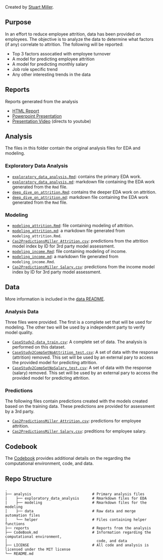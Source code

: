 
Created by [Stuart Miller](https://github.com/sjmiller8182).

## Purpose

In an effort to reduce employee attrition, data has been provided on employees. The objective is to analyze the data to determine what factors (if any) correlate to attrition. The following will be reported:

 * Top 3 factors assocatied with employee turnover
 * A model for predicting employee attrition
 * A model for predicting monthly salary
 * Job role specific trend
 * Any other interesting trends in the data

## Reports

Reports generated from the analysis

* [HTML Report](https://htmlpreview.github.io/?https://github.com/sjmiller8182/AttritionAnalysis/blob/master/reports/CaseStudy2DDS.html)
* [Powerpoint Presentation](./reports/AttritionAnalysis.pdf)  
* [Presentation Video](https://www.youtube.com/watch?v=QXD0BcmQ6LU) (directs to youtube)

## Analysis 

The files in this folder contain the original analysis files for EDA and modeling.

### Exploratory Data Analysis

* [`exploratory_data_analysis.Rmd`](./analysis/exploratory_data_analysis/exporatory_data_analysis.Rmd): contains the primary EDA work.
* [`exploratory_data_analysis.md`](./analysis/exploratory_data_analysis/exporatory_data_analysis.md): markdown file containing the EDA work generated from the `Rmd` file.
* [`deep_dive_on_attrition.Rmd`](./analysis/exploratory_data_analysis/deep_dive_on_attrition.Rmd): contains the deeper EDA work on attrition.
* [`deep_dive_on_attrition.md`](./analysis/exploratory_data_analysis/deep_dive_on_attrition.md): markdown file containing the EDA work generated from the `Rmd` file.

### Modeling

* [`modeling_attrition.Rmd`](./analysis/modeling/modeling_attrition.Rmd): file containing modeling of attrition.
* [`modeling_attrition.md`](./analysis/modeling/modeling_attrition.md): a markdown file generated from `modeling_attrition.Rmd`.
* [`Cas2PredictionsMiller Attrition.csv`](./Cas2PredictionsMiller%20Attrition.csv): predictions from the attrition model index by ID for 3rd party model assessment.
* [`modeling_income.Rmd`](./analysis/modeling/modeling_income.Rmd): file containing modeling of income.
* [`modeling_income.md`](./analysis/modeling/modeling_income.md): a markdown file generated from `modeling_income.Rmd`.
* [`Cas2PredictionsMiller Salary.csv`](./Cas2PredictionsMiller%20Salary.csv): predictions from the income model index by ID for 3rd party model assessment.

## Data

More information is included in the [data README](./analysis/data/README.md).

### Analysis Data

Three files were provided. The first is a complete set that will be used for modeling. The other two will be used by a independent party to verify model quality.

 * [`CaseStudy2-data_train.csv`](./analysis/data/CaseStudy2-data_train.csv): A complete set of data. The analysis is performed on this dataset.
 * [`CaseStudy2CompSetNoAttrition_test.csv`](./analysis/data/CaseStudy2CompSetNoAttrition_test.csv): A set of data with the response (attrition) removed. This set will be used by an external pary to access the provided model for predicting attrition.
 * [`CaseStudy2CompSetNoSalary_test.csv`](./analysis/data/CaseStudy2CompSetNoSalary_test.csv): A set of data with the response (salary) removed. This set will be used by an external pary to access the provided model for predicting attrition.

### Predictions

The following files contain predictions created with the models created based on the training data. These predictions are provided for assessment by a 3rd party.

* [`Cas2PredictionsMiller Attrition.csv`](./Cas2PredictionsMiller%20Attrition.csv): predictions for employee attrition.
* [`Cas2PredictionsMiller Salary.csv`](./Cas2PredictionsMiller%20Salary.csv): preditions for employee salary.

## Codebook

The [Codebook](./CodeBook.md) provides additional details on the regarding the computational environment, code, and data.

## Repo Structure
    .
    ├── analysis                            # Primary analysis files
    |    ├── exploratory_data_analysis      # Rmarkdown files for EDA
    |    ├── modeling                       # Rmarkdown files for the modeling
    │    ├── data                           # Raw data and merge automation files
    │    └── helper                         # Files containing helper functions
    ├── reports                             # Reports from the analysis
    ├── CodeBook.md                         # Information regarding the computational environment,
    │                                         code, and data
    ├── LICENSE                             # All code and analysis is licensed under the MIT license
    └── README.md
